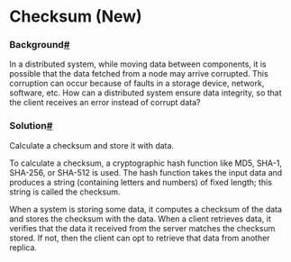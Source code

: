 # Checksum (New)

### Background[#](https://www.educative.io/courses/grokking-the-system-design-interview/N0jGYYLAANK#Background) <a href="#background" id="background"></a>

In a distributed system, while moving data between components, it is possible that the data fetched from a node may arrive corrupted. This corruption can occur because of faults in a storage device, network, software, etc. How can a distributed system ensure data integrity, so that the client receives an error instead of corrupt data?

### Solution[#](https://www.educative.io/courses/grokking-the-system-design-interview/N0jGYYLAANK#Solution) <a href="#solution" id="solution"></a>

Calculate a checksum and store it with data.

To calculate a checksum, a cryptographic hash function like MD5, SHA-1, SHA-256, or SHA-512 is used. The hash function takes the input data and produces a string (containing letters and numbers) of fixed length; this string is called the checksum.

When a system is storing some data, it computes a checksum of the data and stores the checksum with the data. When a client retrieves data, it verifies that the data it received from the server matches the checksum stored. If not, then the client can opt to retrieve that data from another replica.
